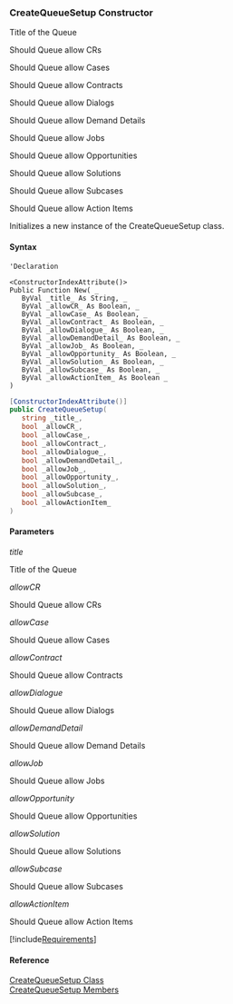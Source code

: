 ﻿### CreateQueueSetup Constructor

Title of the Queue

Should Queue allow CRs

Should Queue allow Cases

Should Queue allow Contracts

Should Queue allow Dialogs

Should Queue allow Demand Details

Should Queue allow Jobs

Should Queue allow Opportunities

Should Queue allow Solutions

Should Queue allow Subcases

Should Queue allow Action Items

Initializes a new instance of the CreateQueueSetup class.

#### Syntax

```vbnet
'Declaration

<ConstructorIndexAttribute()>
Public Function New( _
   ByVal _title_ As String, _
   ByVal _allowCR_ As Boolean, _
   ByVal _allowCase_ As Boolean, _
   ByVal _allowContract_ As Boolean, _
   ByVal _allowDialogue_ As Boolean, _
   ByVal _allowDemandDetail_ As Boolean, _
   ByVal _allowJob_ As Boolean, _
   ByVal _allowOpportunity_ As Boolean, _
   ByVal _allowSolution_ As Boolean, _
   ByVal _allowSubcase_ As Boolean, _
   ByVal _allowActionItem_ As Boolean _
)
```

```csharp
[ConstructorIndexAttribute()]
public CreateQueueSetup( 
   string _title_,
   bool _allowCR_,
   bool _allowCase_,
   bool _allowContract_,
   bool _allowDialogue_,
   bool _allowDemandDetail_,
   bool _allowJob_,
   bool _allowOpportunity_,
   bool _allowSolution_,
   bool _allowSubcase_,
   bool _allowActionItem_
)
```

#### Parameters

_title_

Title of the Queue

_allowCR_

Should Queue allow CRs

_allowCase_

Should Queue allow Cases

_allowContract_

Should Queue allow Contracts

_allowDialogue_

Should Queue allow Dialogs

_allowDemandDetail_

Should Queue allow Demand Details

_allowJob_

Should Queue allow Jobs

_allowOpportunity_

Should Queue allow Opportunities

_allowSolution_

Should Queue allow Solutions

_allowSubcase_

Should Queue allow Subcases

_allowActionItem_

Should Queue allow Action Items

[!include[Requirements](../partials/requirements.md)]

#### Reference

[CreateQueueSetup Class](FChoice.Toolkits.Clarify~FChoice.Toolkits.Clarify.Interfaces.CreateQueueSetup.md)  
[CreateQueueSetup Members](FChoice.Toolkits.Clarify~FChoice.Toolkits.Clarify.Interfaces.CreateQueueSetup_members.md)